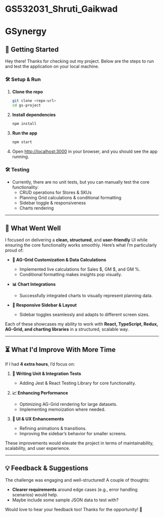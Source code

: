 # GS532031_Shruti_Gaikwad

# GSynergy

## 🚀 Getting Started  

Hey there! Thanks for checking out my project. Below are the steps to run and test the application on your local machine.  

### 🛠 Setup & Run  
1. **Clone the repo**  
   ```sh
   git clone <repo-url>
   cd gs-project
   ```  
2. **Install dependencies**  
   ```sh
   npm install
   ```  
3. **Run the app**  
   ```sh
   npm start
   ```  
4. Open [http://localhost:3000](http://localhost:3000) in your browser, and you should see the app running.  

### 🛠 Testing  
- Currently, there are no unit tests, but you can manually test the core functionality:
  - CRUD operations for Stores & SKUs  
  - Planning Grid calculations & conditional formatting  
  - Sidebar toggle & responsiveness  
  - Charts rendering  

---

## 🎯 What Went Well  

I focused on delivering a **clean, structured**, and **user-friendly** UI while ensuring the core functionality works smoothly. Here’s what I’m particularly proud of:  

- **🔄 AG-Grid Customization & Data Calculations**  
  - Implemented live calculations for Sales $, GM $, and GM %.  
  - Conditional formatting makes insights pop visually.  

- **📊 Chart Integrations**  
  - Successfully integrated charts to visually represent planning data.  

- **🎨 Responsive Sidebar & Layout**  
  - Sidebar toggles seamlessly and adapts to different screen sizes.  

Each of these showcases my ability to work with **React, TypeScript, Redux, AG-Grid, and charting libraries** in a structured, scalable way.  

---

## ⏳ What I'd Improve With More Time  

If I had **4 extra hours**, I’d focus on:  

1. **🤦 Writing Unit & Integration Tests**  
   - Adding Jest & React Testing Library for core functionality.  

2. **📈 Enhancing Performance**  
   - Optimizing AG-Grid rendering for large datasets.  
   - Implementing memoization where needed.  

3. **🎨 UI & UX Enhancements**  
   - Refining animations & transitions.  
   - Improving the sidebar’s behavior for smaller screens.  

These improvements would elevate the project in terms of maintainability, scalability, and user experience.  

---

## 💡 Feedback & Suggestions  

The challenge was engaging and well-structured! A couple of thoughts:  
- **Clearer requirements** around edge cases (e.g., error handling scenarios) would help.  
- Maybe include some sample JSON data to test with?  

Would love to hear your feedback too! Thanks for the opportunity! 🚀  

